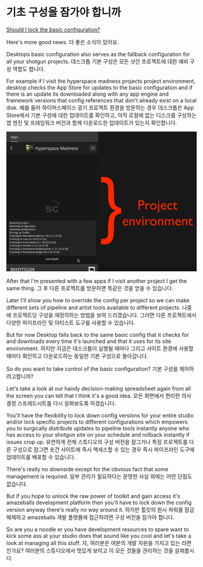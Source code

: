# 기초 구성을 잠가야 합니까

[Should I lock the basic configuration?](https://youtu.be/5nRZ5GgcOnk?t=13m5s)

Here's more good news.
더 좋은 소식이 있어요.

Desktops basic configuration also serves as the fallback configuration for all your shotgun projects.
데스크톱 기본 구성은 모든 샷건 프로젝트에 대한 예비 구성 역할도 합니다.

For example if I visit the hyperspace madness projects project environment, desktop checks the App Store for updates to the basic configuration and if there is an update its downloaded along with any app engine and framework versions that config references that don't already exist on a local disk.
예를 들어 하이퍼스페이스 광기 프로젝트 환경을 방문하는 경우 데스크톱은 App Store에서 기본 구성에 대한 업데이트를 확인하고, 아직 로컬에 없는 디스크를 구성하는 앱 엔진 및 프레임워크 버전과 함께 다운로드한 업데이트가 있는지 확인합니다.

![Local Image](/img/5_toolkit/11.png)

After that I'm presented with a few apps if I visit another project I get the same thing.
그 후 다른 프로젝트를 방문하면 똑같은 것을 얻을 수 있습니다.

Later I'll show you how to override the config per project so we can make different sets of pipeline and artist tools available to different projects.
나중에 프로젝트당 구성을 재정의하는 방법을 보여 드리겠습니다. 그러면 다른 프로젝트에서 다양한 파이프라인 및 아티스트 도구를 사용할 수 있습니다.

But for now Desktop falls back to the same basic config that it checks for and downloads every time it's launched and that it uses for its site environment.
하지만 지금은 데스크톱이 실행될 때마다 그리고 사이트 환경에 사용할 때마다 확인하고 다운로드하는 동일한 기본 구성으로 돌아갑니다.

So do you want to take control of the basic configuration?
기본 구성을 제어하려고합니까?

Let's take a look at our handy decision-making spreadsheet again from all the screen you can tell that I think it's a good idea.
모든 화면에서 편리한 의사 결정 스프레드시트를 다시 살펴보도록 하겠습니다.

You'll have the flexibility to lock down config versions for your entire studio and/or lock specific projects to different configurations which empowers you to surgically distribute updates to pipeline tools instantly anyone who has access to your shotgun site on your schedule and rollback instantly if issues crop up.
유연하게 전체 스튜디오의 구성 버전을 잠그거나 특정 프로젝트를 다른 구성으로 잠그면 숏건 사이트에 즉시 액세스할 수 있는 경우 즉시 파이프라인 도구에 업데이트를 배포할 수 있습니다.

There's really no downside except for the obvious fact that some management is required.
일부 관리가 필요하다는 분명한 사실 외에는 어떤 단점도 없습니다.

But if you hope to unlock the raw power of toolkit and gain access it's amazeballs development platform then you'll have to lock down the config version anyway there's really no way around it.
하지만 툴킷의 원시 파워를 잠금 해제하고 amazeballs 개발 플랫폼에 접근하려면 구성 버전을 잠가야 합니다.

So are you a noodle er you have development resources to spare want to kick some ass at your studio does that sound like you cool and let's take a look at managing all this stuff.
자, 여러분은 여분의 개발 자원을 가지고 있는 라면 인가요? 여러분의 스튜디오에서 멋있게 보이고 이 모든 것들을 관리하는 것을 살펴봅시다.
